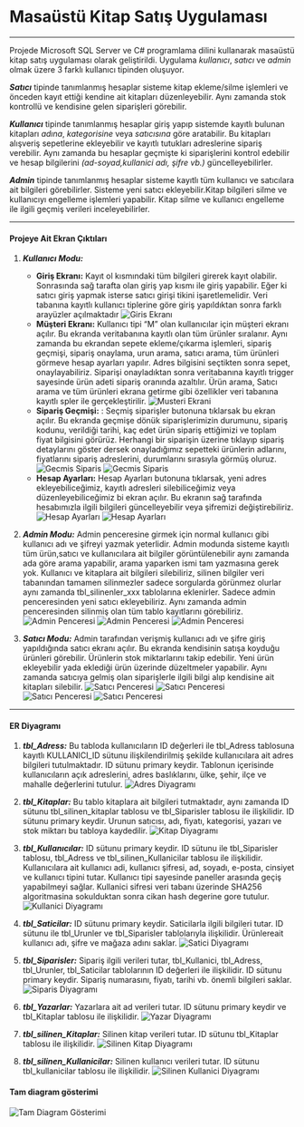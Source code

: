 # Masaüstü Kitap Satış Uygulaması
----------------

Projede Microsoft SQL Server ve C# programlama dilini kullanarak masaüstü kitap satış uygulaması olarak geliştirildi. Uygulama *kullanıcı*, *satıcı* ve *admin* olmak üzere 3 farklı kullanıcı tipinden oluşuyor. 

***Satıcı*** tipinde tanımlanmış hesaplar sisteme kitap ekleme/silme işlemleri ve önceden kayıt ettiği kendine ait kitapları düzenleyebilir. Aynı zamanda stok kontrollü ve kendisine gelen siparişleri görebilir.

***Kullanıcı*** tipinde tanımlanmış hesaplar giriş yapıp sistemde kayıtlı bulunan kitapları *adına*, *kategorisine* veya *satıcısına* göre aratabilir. Bu kitapları alışveriş sepetlerine ekleyebilir ve kayıtlı tutukları adreslerine sipariş verebilir. Aynı zamanda bu hesaplar geçmişte ki siparişlerini kontrol edebilir ve hesap bilgilerini *(ad-soyad,kullanici adı, şifre vb.)* güncelleyebilirler.

***Admin*** tipinde tanımlanmış hesaplar sisteme kayıtlı tüm kullanıcı ve satıcılara ait bilgileri görebilirler. Sisteme yeni satıcı ekleyebilir.Kitap bilgileri silme ve kullanıcıyı engelleme işlemleri yapabilir. Kitap silme ve kullanıcı engelleme ile ilgili geçmiş verileri inceleyebilirler.

-----
#### Projeye Ait Ekran Çıktıları


1. ***Kullanıcı Modu:***
    - **Giriş Ekranı:** Kayıt ol kısmındaki tüm bilgileri girerek kayıt olabilir. Sonrasında sağ tarafta olan giriş yap kısmı ile giriş yapabilir. Eğer ki satıcı giriş yapmak isterse satıcı girişi tikini işaretlemelidir. Veri tabanına kayıtlı kullanıcı tiplerine göre giriş yapıldıktan sonra farklı arayüzler açılmaktadır
    ![Giris Ekranı](https://github.com/muhammedaltunisik/KitapYurdu/blob/master/Screenshots/giris.png)
    - **Müşteri Ekranı:** Kullanıcı tipi “M” olan kullanıcılar için müşteri ekranı açılır. Bu ekranda veritabanına kayıtlı olan tüm ürünler sıralanır. Aynı zamanda bu ekrandan sepete ekleme/çıkarma işlemleri, sipariş geçmişi, sipariş onaylama, urun arama, satıcı arama, tüm ürünleri görmeve hesap ayarları yapılır. Adres bilgisini seçtikten sonra sepet, onaylayabiliriz. Siparişi onayladıktan sonra veritabanına kayıtlı trigger sayesinde ürün adeti sipariş oranında azaltılır.  Ürün arama, Satıcı arama ve tüm ürünleri ekrana getirme gibi özellikler veri tabanına kayıtlı spler ile gerçekleştirilir.
    ![Musteri Ekrani](https://github.com/muhammedaltunisik/KitapYurdu/blob/master/Screenshots/Musteri_SepeteEkle.png)
    - **Sipariş Geçmişi:** : Seçmiş siparişler butonuna tıklarsak bu ekran açılır. Bu ekranda geçmişe dönük siparişlerimizin durumunu, sipariş kodunu, verildiği tarihi, kaç edet ürün sipariş ettiğimizi ve toplam fiyat bilgisini görürüz. Herhangi bir siparişin üzerine tıklayıp sipariş detaylarını göster dersek  onayladığımız sepetteki ürünlerin adlarını, fiyatlarını sipariş adreslerini, durumlarını sırasıyla görmüş oluruz.
    ![Gecmis Siparis](https://github.com/muhammedaltunisik/KitapYurdu/blob/master/Screenshots/Kullanici_GecmisSiparis1.png)
    ![Gecmis Siparis](https://github.com/muhammedaltunisik/KitapYurdu/blob/master/Screenshots/Kullanici_GecmisSiparis2.png)
    - **Hesap Ayarları:** Hesap Ayarları butonuna tıklarsak, yeni adres ekleyebiliceğimiz, kayıtlı adresleri silebiliceğimiz veya düzenleyebiliceğimiz bi ekran açılır. Bu ekranın sağ tarafında hesabımızla ilgili bilgileri güncelleyebilir veya şifremizi değiştirebiliriz.
    ![Hesap Ayarları](https://github.com/muhammedaltunisik/KitapYurdu/blob/master/Screenshots/Kullanici_Hesapbilgileri1.png)
    ![Hesap Ayarları](https://github.com/muhammedaltunisik/KitapYurdu/blob/master/Screenshots/Kullanici_HesapBilgileri2.png)

2. ***Admin Modu:***
Admin penceresine girmek için normal kullanıcı gibi kullanıcı adı ve şifreyi yazmak yeterlidir. Admin modunda sisteme kayıtlı tüm ürün,satıcı ve kullanıcılara ait bilgiler görüntülenebilir aynı zamanda ada göre arama yapabilir, arama yaparken ismi tam yazmasına gerek yok. Kullanıcı ve kitaplara ait bilgileri silebiliriz, silinen bilgiler veri tabanından tamamen silinmezler sadece sorgularda görünmez olurlar aynı zamanda tbl_silinenler_xxx tablolarına eklenirler. Sadece admin penceresinden yeni satıcı ekleyebiliriz. Aynı zamanda admin penceresinden silinmiş olan tüm tablo kayıtlarını görebiliriz. 
![Admin Penceresi](https://github.com/muhammedaltunisik/KitapYurdu/blob/master/Screenshots/Admin_Kitaplar1.png)
![Admin Penceresi](https://github.com/muhammedaltunisik/KitapYurdu/blob/master/Screenshots/Admin_YayineviEkle.png)
![Admin Penceresi](https://github.com/muhammedaltunisik/KitapYurdu/blob/master/Screenshots/Admin_Yayinevleri.png)

3. ***Satıcı Modu:***
Admin tarafından verişmiş kullanıcı adı ve şifre giriş yapıldığında satıcı ekranı açılır. Bu ekranda kendisinin satışa koyduğu ürünleri görebilir. Ürünlerin stok miktarlarını takip edebilir. Yeni ürün ekleyebilir yada eklediği ürün üzerinde düzeltmeler yapabilir. Aynı zamanda satıcıya gelmiş olan siparişlerle ilgili bilgi alıp kendisine ait kitapları silebilir.
![Satıcı Penceresi](https://github.com/muhammedaltunisik/KitapYurdu/blob/master/Screenshots/Satici_giris.png)
![Satıcı Penceresi](https://github.com/muhammedaltunisik/KitapYurdu/blob/master/Screenshots/Satici_Anasayfa.png)
![Satıcı Penceresi](https://github.com/muhammedaltunisik/KitapYurdu/blob/master/Screenshots/Satici_GecmisSiparis.png)
![Satıcı Penceresi](https://github.com/muhammedaltunisik/KitapYurdu/blob/master/Screenshots/Satici_KitapDuzenle.png)


--------
#### ER Diyagramı

1. ***tbl_Adress:*** Bu tabloda kullanıcıların ID değerleri ile tbl_Adress tablosuna kayıtlı KULLANICI_ID sütunu ilişkilendirilmiş şekilde kullanıcılara ait adres bilgileri tutulmaktadır. ID sütunu primary keydir. Tablonun içerisinde kullanıcıların açık adreslerini, adres baslıklarını, ülke, şehir, ilçe ve mahalle değerlerini tutulur.
![Adres Diyagramı](https://github.com/muhammedaltunisik/KitapYurdu/blob/master/Screenshots/Diagram_Adress.PNG)

2. ***tbl_Kitaplar:*** Bu tablo kitaplara ait bilgileri tutmaktadır, aynı zamanda ID sütunu tbl_silinen_kitaplar tablosu ve tbl_Siparisler tablosu ile ilişkilidir. ID sütunu primary keydir. Urunun satıcısı, adı, fiyatı, kategorisi, yazarı ve stok miktarı bu tabloya kaydedilir. 
![Kitap Diyagramı](https://github.com/muhammedaltunisik/KitapYurdu/blob/master/Screenshots/Diagram_Kitaplar.PNG)

3. ***tbl_Kullanıcılar:*** ID sütunu primary keydir. ID sütunu ile tbl_Siparisler tablosu, tbl_Adress ve tbl_silinen_Kullanicilar tablosu ile ilişkilidir. Kullanıcılara ait kullanıcı adi, kullanıcı şifresi, ad, soyadı, e-posta, cinsiyet ve kullanıcı tipini tutar. Kullanıcı tipi sayesinde paneller arasında geçiş yapabilmeyi sağlar. Kullanici sifresi veri tabanı üzerinde SHA256 algoritmasina sokulduktan sonra cikan hash degerine gore tutulur. 
![Kullanici Diyagramı](https://github.com/muhammedaltunisik/KitapYurdu/blob/master/Screenshots/Diagram_Kullanicilar.PNG)

4. ***tbl_Saticilar:*** ID sütunu primary keydir. Saticilarla ilgili bilgileri tutar. ID sütunu ile tbl_Urunler ve tbl_Siparisler tablolarıyla ilişkilidir. Ürünlereait kullanıcı adı, şifre ve mağaza adını saklar. 
![Satici Diyagramı](https://github.com/muhammedaltunisik/KitapYurdu/blob/master/Screenshots/Diagram_Saticilar.PNG)

5. ***tbl_Siparisler:*** Sipariş ilgili verileri tutar, tbl_Kullanici, tbl_Adress, tbl_Urunler, tbl_Saticilar tablolarının ID değerleri ile ilişkilidir. ID sütunu primary keydir. Sipariş numarasını, fiyatı, tarihi vb. önemli bilgileri saklar. 
![Siparis Diyagramı](https://github.com/muhammedaltunisik/KitapYurdu/blob/master/Screenshots/Diagram_Siparis.PNG)

6. ***tbl_Yazarlar:*** Yazarlara ait ad verileri tutar. ID sütunu primary keydir ve tbl_Kitaplar tablosu ile ilişkilidir. 
![Yazar Diyagramı](https://github.com/muhammedaltunisik/KitapYurdu/blob/master/Screenshots/Diagram_Yazarlar.PNG)

7. ***tbl_silinen_Kitaplar:*** Silinen kitap verileri tutar. ID sütunu tbl_Kitaplar tablosu ile ilişkilidir. 
![Silinen Kitap Diyagramı](https://github.com/muhammedaltunisik/KitapYurdu/blob/master/Screenshots/Diagram_Silinen_Kitaplar.PNG)

8. ***tbl_silinen_Kullanicilar:*** Silinen kullanıcı verileri tutar. ID sütunu tbl_kullanicilar tablosu ile ilişkilidir. 
![Silinen Kullanici Diyagramı](https://github.com/muhammedaltunisik/KitapYurdu/blob/master/Screenshots/Diagram_Silinen_Kullanicilar.PNG)


#### Tam diagram gösterimi
![Tam Diagram Gösterimi](https://github.com/muhammedaltunisik/KitapYurdu/blob/master/Screenshots/databaseDiagram.PNG)
